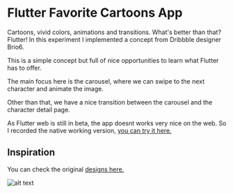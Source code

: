 # Flutter Favorite Cartoons App

Cartoons, vivid colors, animations and transitions. What's better than that? Flutter! 
In this experiment I implemented a concept from Dribbble designer Brio6.


This is a simple concept but full of nice opportunities to learn what Flutter has to offer.

The main focus here is the carousel, where we can swipe to the next character and animate the image.

Other than that, we have a nice transition between the carousel and the character detail page.

As Flutter web is still in beta, the app doesnt works very nice on the web.
So I recorded the native working version, [you can try it here.](https://dribbble.com/shots/6403829-Movie-Character-UI-Animation)


## Inspiration 
You can check the original [designs here.](https://dribbble.com/shots/6403829-Movie-Character-UI-Animation)

![alt text](https://felipenobre.now.sh/img/cartoons-app.4558defe.jpg "Inspiration")



